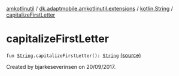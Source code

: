 [amkotlinutil](../../index.md) / [dk.adaptmobile.amkotlinutil.extensions](../index.md) / [kotlin.String](index.md) / [capitalizeFirstLetter](./capitalize-first-letter.md)

# capitalizeFirstLetter

`fun `[`String`](https://kotlinlang.org/api/latest/jvm/stdlib/kotlin/-string/index.html)`.capitalizeFirstLetter(): `[`String`](https://kotlinlang.org/api/latest/jvm/stdlib/kotlin/-string/index.html) [(source)](https://github.com/adaptmobile-organization/amkotlinutil/tree/master/amkotlinutil/src/main/java/dk/adaptmobile/amkotlinutil/extensions/StringExtensions.kt#L20)

Created by bjarkeseverinsen on 20/09/2017.

